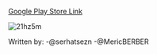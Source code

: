 

[Google Play Store Link](https://play.google.com/store/apps/details?id=com.team3s.lostpropertyse)


​![21hz5m](https://user-images.githubusercontent.com/20739328/34308138-d550738e-e75c-11e7-9d6f-e4e434573c55.gif)

Written by:
-@serhatsezn
-@MericBERBER
